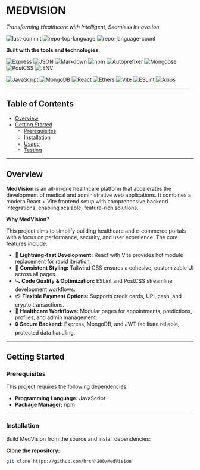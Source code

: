 # MEDVISION

*Transforming Healthcare with Intelligent, Seamless Innovation*

![last-commit](https://img.shields.io/github/last-commit/hrshh200/MedVision?style=flat&logo=git&logoColor=white&color=0080ff)
![repo-top-language](https://img.shields.io/github/languages/top/hrshh200/MedVision?style=flat&color=0080ff)
![repo-language-count](https://img.shields.io/github/languages/count/hrshh200/MedVision?style=flat&color=0080ff)

**Built with the tools and technologies:**

![Express](https://img.shields.io/badge/Express-000000.svg?style=flat&logo=Express&logoColor=white)
![JSON](https://img.shields.io/badge/JSON-000000.svg?style=flat&logo=JSON&logoColor=white)
![Markdown](https://img.shields.io/badge/Markdown-000000.svg?style=flat&logo=Markdown&logoColor=white)
![npm](https://img.shields.io/badge/npm-CB3837.svg?style=flat&logo=npm&logoColor=white)
![Autoprefixer](https://img.shields.io/badge/Autoprefixer-DD3735.svg?style=flat&logo=Autoprefixer&logoColor=white)
![Mongoose](https://img.shields.io/badge/Mongoose-F04D35.svg?style=flat&logo=Mongoose&logoColor=white)
![PostCSS](https://img.shields.io/badge/PostCSS-DD3A0A.svg?style=flat&logo=PostCSS&logoColor=white)
![.ENV](https://img.shields.io/badge/.ENV-ECD53F.svg?style=flat&logo=dotenv&logoColor=black)

![JavaScript](https://img.shields.io/badge/JavaScript-F7DF1E.svg?style=flat&logo=JavaScript&logoColor=black)
![MongoDB](https://img.shields.io/badge/MongoDB-47A248.svg?style=flat&logo=MongoDB&logoColor=white)
![React](https://img.shields.io/badge/React-61DAFB.svg?style=flat&logo=React&logoColor=black)
![Ethers](https://img.shields.io/badge/Ethers-2535A0.svg?style=flat&logo=Ethers&logoColor=white)
![Vite](https://img.shields.io/badge/Vite-646CFF.svg?style=flat&logo=Vite&logoColor=white)
![ESLint](https://img.shields.io/badge/ESLint-4B32C3.svg?style=flat&logo=ESLint&logoColor=white)
![Axios](https://img.shields.io/badge/Axios-5A29E4.svg?style=flat&logo=Axios&logoColor=white)

---

## Table of Contents

- [Overview](#overview)
- [Getting Started](#getting-started)
  - [Prerequisites](#prerequisites)
  - [Installation](#installation)
  - [Usage](#usage)
  - [Testing](#testing)

---

## Overview

**MedVision** is an all-in-one healthcare platform that accelerates the development of medical and administrative web applications. It combines a modern React + Vite frontend setup with comprehensive backend integrations, enabling scalable, feature-rich solutions.

**Why MedVision?**

This project aims to simplify building healthcare and e-commerce portals with a focus on performance, security, and user experience. The core features include:

- 🧩 **Lightning-fast Development:** React with Vite provides hot module replacement for rapid iteration.
- 🎨 **Consistent Styling:** Tailwind CSS ensures a cohesive, customizable UI across all pages.
- 🔍 **Code Quality & Optimization:** ESLint and PostCSS streamline development workflows.
- 💳 **Flexible Payment Options:** Supports credit cards, UPI, cash, and crypto transactions.
- 🏥 **Healthcare Workflows:** Modular pages for appointments, predictions, profiles, and admin management.
- 🔒 **Secure Backend:** Express, MongoDB, and JWT facilitate reliable, protected data handling.

---

## Getting Started

### Prerequisites

This project requires the following dependencies:

- **Programming Language:** JavaScript
- **Package Manager:** npm

---

### Installation

Build MedVision from the source and install dependencies:

**Clone the repository:**

```sh
git clone https://github.com/hrshh200/MedVision
